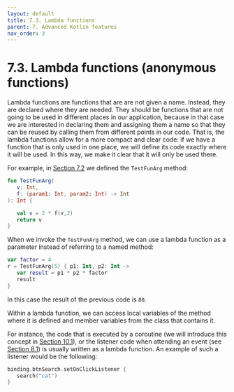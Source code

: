 ```yaml
---
layout: default
title: 7.3. Lambda functions
parent: 7. Advanced Kotlin features
nav_order: 3
---
```


# 7.3. Lambda functions (anonymous functions)

Lambda functions are functions that are are not given a name. Instead, they are declared where they are needed. They should be functions that are not going to be used in different places in our application, because in that case we are interested in declaring them and assigning them a name so that they can be reused by calling them from different points in our code. That is, the lambda functions allow for a more compact and clear code: if we have a function that is only used in one place, we will define its code exactly where it will be used. In this way, we make it clear that it will only be used there.


For example, in [Section 7.2](content/07/02-methods-as-params) we defined the `TestFunArg` method:


```kotlin
fun TestFunArg(
   v: Int,
   f: (param1: Int, param2: Int) -> Int
): Int {

   val v = 2 * f(v,2)
   return v
}
```

When we invoke the `TestFunArg` method, we can use a lambda function as a parameter instead of referring to a named method:

```kotlin
var factor = 4
r = TestFunArg(5) { p1: Int, p2: Int ->
   var result = p1 * p2 * factor
   result
}
```

In this case the result of the previous code is `80`.

Within a lambda function, we can access local variables of the method where it is defined and member variables from the class that contains it.

For instance, the code that is executed by a coroutine (we will introduce this concept in [Section 10.1](/contents/10/coroutines)), or the listener code when attending an event (see [Section 8.1](/contents/08(1-listeners))) is usually written as a lambda function. An example of such a listener would be the following:

```kotlin
binding.btnSearch.setOnClickListener {
   search("cat")
}
```

